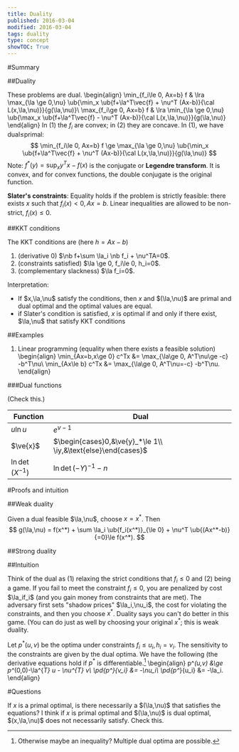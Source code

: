 ```yaml
---
title: Duality
published: 2016-03-04
modified: 2016-03-04
tags: duality
type: concept
showTOC: True
---
```


#Summary

##Duality

These problems are dual.
\begin{align}
\min_{f_i\le 0, Ax=b} f & \lra \max_{\la \ge 0,\nu} \ub{\min_x \ub{f+\la^T\vec{f} + \nu^T (Ax-b)}{\cal L(x,\la,\nu)}}{g(\la,\nu)}\\
\max_{f_i\ge 0, Ax=b} f & \lra \min_{\la \ge 0,\nu} \ub{\max_x \ub{f+\la^T\vec{f} - \nu^T (Ax-b)}{\cal L(x,\la,\nu)}}{g(\la,\nu)}
\end{align}
In (1) the $f_i$ are convex; in (2) they are concave. In (1), we have dual$\le$primal:
$$
\min_{f_i\le 0, Ax=b} f \ge \max_{\la \ge 0,\nu} \ub{\min_x \ub{f+\la^T\vec{f} + \nu^T (Ax-b)}{\cal L(x,\la,\nu)}}{g(\la,\nu)}
$$
Note: $f^*(y)=\sup_x y^Tx - f(x)$ is the conjugate or **Legendre transform**. It is convex, and for convex functions, the double conjugate is the original function.

**Slater's constraints**: Equality holds if the problem is strictly feasible: there exists $x$ such that $f_i(x)<0, Ax=b$. Linear inequalities are allowed to be non-strict, $f_i(x)\le 0$.

##KKT conditions

The KKT conditions are (here $h=Ax-b$)

1. (derivative 0) $\nb f+\sum \la_i \nb f_i + \nu^TA=0$.
2. (constraints satisfied)  $\la \ge 0, f_i\le 0, h_i=0$.
3. (complementary slackness) $\la f_i=0$.

Interpretation: 

* If $x,\la,\nu$ satisfy the conditions, then $x$ and $(\la,\nu)$ are primal and dual optimal and the optimal values are equal.
* if Slater's condition is satisfied, $x$ is optimal if and only if there exist, $\la,\nu$ that satisfy KKT conditions

##Examples

1.  Linear programming (equality when there exists a feasible solution)
    \begin{align}
	\min_{Ax=b,x\ge 0} c^Tx &= \max_{\la\ge 0, A^T\nu\ge -c} -b^T\nu\\
	\min_{Ax\le b} c^Tx &= \max_{\la\ge 0, A^T\nu=-c} -b^T\nu.
	\end{align}

###Dual functions

(Check this.)

Function|Dual
---|---
$u\ln u$|$e^{v-1}$
$\ve{x}$|$\begin{cases}0,&\ve{y}_*\le 1\\ \iy,&\text{else}\end{cases}$
$\ln \det(X^{-1})$|$\ln \det(-Y)^{-1}-n$

#Proofs and intuition

##Weak duality

Given a dual feasible $\la,\nu$, choose $x=x^*$. Then
$$
g(\la,\nu) = f(x^*) + \sum \la_i \ub{f_i(x^*)}_{\le 0} + \nu^T \ub{(Ax^*-b)}{=0}\le f(x^*).
$$

##Strong duality

##Intuition

Think of the dual as (1) relaxing the strict conditions that $f_i\le 0$ and (2) being a game. If you fail to meet the constraint $f_i\le 0$, you are penalized by cost $\la_if_i$ (and you gain money from constraints that are met). The adversary first sets "shadow prices" $\la_i,\nu_i$, the cost for violating the constraints, and then you choose $x^*$. Duality says you can't do better in this game. (You can do just as well by choosing your original $x^*$; this is weak duality.

Let $p^*(u,v)$ be the optima under constraints $f_i\le u_i,h_i=v_i$. The sensitivity to the constraints are given by the dual optima. We have the following (the derivative equations hold if $p^*$ is differentiable.[^f1]
\begin{align}
p^*(u,v) &\ge p^*(0,0)-\la^{*T} u - \nu^{*T} v\\
\pd{p^*}{v_i} &= -\nu_i\\
\pd{p^*}{u_i} &= -\la_i.
\end{align}

[^f1]: Otherwise maybe an inequality? Multiple dual optima are possible.

#Questions

If $x$ is a primal optimal, is there necessarily a $(\la,\nu)$ that satisfies the equations? I think if $x$ is primal optimal and $(\la,\nu)$ is dual optimal, $(x,\la,\nu)$ does not necessarily satisfy. Check this.
